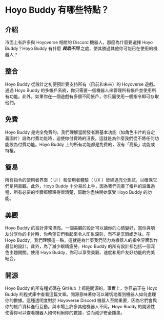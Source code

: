 # Hoyo Buddy 有哪些特點？

## 介紹

市面上有許多與 Hoyoverse 相關的 Discord 機器人，那麼為什麼要選擇 Hoyo Buddy？Hoyo Buddy 有什麼 ***與眾不同*** 之處，使其勝過其他你可能已在使用的機器人？

## 整合

Hoyo Buddy 從設計之初便預計要支持所有（目前和未來）的 Hoyoverse 遊戲。通過 Hoyo Buddy 的多帳戶系統，你只需要一個機器人來管理所有帳戶並使用所有功能。此外，如果你在一個遊戲有多個不同帳戶，你只需使用一個指令即可存取他們。

## 免費

Hoyo Buddy 是完全免費的。我們理解當開發者將基本功能（如角色卡片的自定義圖片）設為付費功能時，迫使你付費時的沮喪。這就是為什麼我們從不將任何功能設為付費功能。Hoyo Buddy 上的所有功能都是免費的，沒有「高級」功能或特權。

## 簡易

所有指令的使用者界面（ UI ）和使用者體驗（ UX ）皆經過充分測試，以確保它們足夠直觀。此外，Hoyo Buddy 十分易於上手，因為我們完善了帳戶的設置過程，所有必要的步驟都解釋得很清楚，幫助你盡快開始享受 Hoyo Buddy 的功能。

## 美觀

Hoyo Buddy 的設計非常漂亮。一個美觀的設計可以讓你的心情變好，當你與朋友分享你的卡片時，你希望它們看起來令人印象深刻，而不是沉悶或乏味。在 Hoyo Buddy，我們理解這一點，這就是為什麼我們努力為機器人的指令界面製作最佳的設計。此外，為了減少眼睛疲勞，Hoyo Buddy 的所有設計都包括一個深色主題開關。使用 Hoyo Buddy，你可以享受美觀、速度和用戶友好功能的完美結合。

## 開源

Hoyo Buddy 的所有程式碼在 GitHub 上都是開源的，事實上，你目前正在 Hoyo Buddy 的程式庫中查看這篇文章。開源意味著你可以確切地看到機器人如何處理你的數據。這種透明度對於 Hoyoverse Discord 機器人至關重要，因為它們會與你的帳戶資料進行互動。與市場上許多其他機器人不同，Hoyo Buddy 的開源性使得你可以查看機器人如何利用你的數據，從而減少安全隱患。
